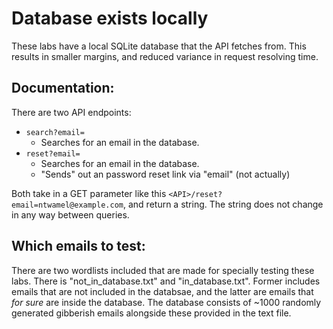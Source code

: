 # Database exists locally

These labs have a local SQLite database that the API fetches from. This results in smaller margins, and reduced variance in request resolving time.


## Documentation:

There are two API endpoints:
- `search?email=`
    - Searches for an email in the database.
- `reset?email=`
    - Searches for an email in the database.
    - "Sends" out an password reset link via "email" (not actually)

Both take in a GET parameter like this `<API>/reset?email=ntwamel@example.com`, and return a string. The string does not change in any way between queries.


## Which emails to test:

There are two wordlists included that are made for specially testing these labs. There is "not_in_database.txt" and "in_database.txt". Former includes emails that are not included in the databsae, and the latter are emails that _for sure_ are inside the database. The database consists of ~1000 randomly generated gibberish emails alongside these provided in the text file.